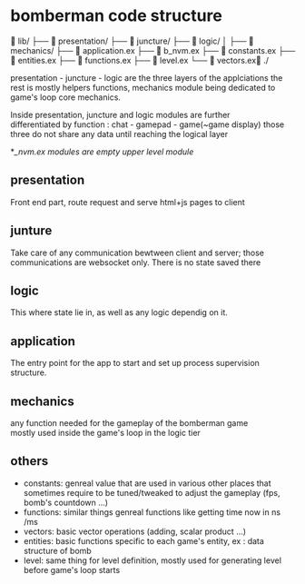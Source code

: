 # bomberman code structure

 lib/
├──  presentation/
├──  juncture/
├──  logic/
│
├──  mechanics/
├──  application.ex
├──  b_nvm.ex
├──  constants.ex
├──  entities.ex
├──  functions.ex
├──  level.ex
└──  vectors.ex ./

presentation - juncture - logic 
are the three layers of the applciations
the rest is mostly helpers functions,
mechanics module being dedicated to game's loop core mechanics.

Inside presentation, juncture and logic modules are further  
differentiated by function :
 chat - gamepad - game(~game display)
those three do not share any data until reaching the logical layer

**_nvm.ex modules are empty upper level module* 

## presentation 

Front end part, route request and serve html+js pages to client

## junture

Take care of any communication bewtween client and server;
those communications are websocket only.
There is no state saved there

## logic

This where state lie in, as well as any logic dependig on it. 

## application

The entry point for the app to start and set up process supervision structure.

## mechanics

any function needed for the gameplay of the bomberman game  
mostly used inside the game's loop in the logic tier

## others

- constants: genreal value that are used in various other places
that sometimes require to be tuned/tweaked to adjust the gameplay (fps, bomb's countdown ...)
- functions: similar things genreal functions like getting time now in ns /ms
- vectors: basic vector operations (adding, scalar product ...)
- entities:  basic functions specific to each game's entity, ex : data structure of bomb
- level: same thing for level definition, mostly used for generating level before game's loop starts

